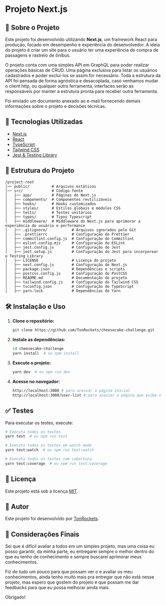 # Projeto Next.js

## 🚀 Sobre o Projeto

Este projeto foi desenvolvido utilizando **Next.js**, um framework React para produção, focado em desempenho e experiência do desenvolvedor. A ideia do projeto é criar um site para o usuário ter uma experiência de compra de passagens e rastreio de ônibus.

O projeto conta com uma simples API em GraphQL para poder realizar operações básicas de CRUD. Uma página exclusiva para listar os usuários cadastrados e poder excluí-los se assim for necessário. Toda a estrutura da API foi pensada de forma agnóstica e desacoplada, caso venhamos mudar o client http, ou qualquer outra ferramenta, interfaces serão as responsáveis por manter a estrutura pronta para receber outra ferramenta.

Foi enviado um documento anexado ao e-mail fornecendo demais informações sobre o projeto e decisões técnicas.

## 📌 Tecnologias Utilizadas

- [Next.js](https://nextjs.org/)
- [React](https://react.dev/)
- [TypeScript](https://www.typescriptlang.org/)
- [Tailwind CSS](https://tailwindcss.com/)
- [Jest & Testing Library](https://jestjs.io/)

## 📂 Estrutura do Projeto

```
/project-root
│── public/          # Arquivos estáticos
│── src/             # Código-fonte
│   ├── app/         # Páginas do Next.js
│   ├── components/  # Componentes reutilizáveis
│   ├── hooks/       # Hooks customizados
│   ├── styles/      # Estilos globais e módulos CSS
│   ├── tests/       # Testes unitários
│   ├── types/       # Tipos Typescript
│   ├── middleware/  # Middleware do Next.js para aprimorar a experiência do usuário e performance
│   ├── .gitignore/           # Arquivos ignorados pelo Git
│   ├── .prettierrc           # Configuração do Prettier
│   ├── commitlint.config.js  # Configuração do Commitlint
│   ├── eslint.config.mjs     # Configuração do ESLint
│   ├── jest.config.js        # Configuração do Jest
│   ├── jest.setup.js         # Configuração do Jest para incorporear o Testing Library
│   ├── LICENSE               # Licença do projeto
│   ├── next.config.js        # Configuração do Next.js
│   ├── package.json          # Dependências e scripts
│   ├── postcss.config.js     # Configuração do PostCSS
│   ├── README.md             # Documentação do projeto
│   ├── tailwind.config.js    # Configuração do Tailwind CSS
│   ├── tsconfig.json         # Configuração do TypeScript
│   ├── yarn.lock             # Dependências do Yarn
```

## 🛠️ Instalação e Uso

1. **Clone o repositório:**
   ```sh
   git clone https://github.com/TonRockets/cheesecake-challenge.git
   ```
2. **Instale as dependências:**
   ```sh
   cd cheesecake-challenge
   yarn install  # ou npm install
   ```
3. **Execute o projeto:**
   ```sh
   yarn dev  # ou npm run dev
   ```
4. **Acesse no navegador:**
   ```sh
   http://localhost:3000 # para acessar a página inicial
   http://localhost:3000/user-list # para acessar a página que exibe os usuários cadastrados através do botão create na página inicial
   ```

## ✅ Testes

Para executar os testes, execute:

```sh
# Executa todos os testes
yarn test  # ou npm run test

# Executa todos os testes em watch mode
yarn test:watch  # ou npm run test:watch

# Executa todos os testes com cobertura
yarn test:coverage  # ou npm run test:coverage
```

## 📜 Licença

Este projeto está sob a licença [MIT](LICENSE).

## 📝 Autor

Este projeto foi desenvolvido por [TonRockets](https://github.com/TonRockets).

## 📝 Considerações Finais

Sei que é difícil avaliar a todos em um simples projeto, mas uma coisa eu posso garantir, da minha parte, eu entregarei sempre o melhor dentro do que eu tenho de conhecimento e sempre buscarei aprimorar meus conhecimentos.

Fiz de tudo um pouco para que possam ver o e avaliar os meu conhecimentos, ainda tenho muito mais pra entregar que não está nesse projeto, mas espero que gostem do projeto e que possam me dar feedbacks para que eu possa melhorar ainda mais.

Obrigado!
